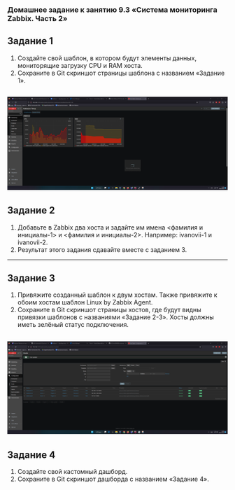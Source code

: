### Домашнее задание к занятию 9.3 «Система мониторинга Zabbix. Часть 2»

## Задание 1

1. Создайте свой шаблон, в котором будут элементы данных, мониторящие загрузку CPU и RAM хоста.
2. Сохраните в Git скриншот страницы шаблона с названием «Задание 1».

![img](img/img02.png)
---

## Задание 2

1. Добавьте в Zabbix два хоста и задайте им имена <фамилия и инициалы-1> и <фамилия и инициалы-2>. Например: ivanovii-1 и ivanovii-2.
2. Результат этого задания сдавайте вместе с заданием 3.

---

## Задание 3

1. Привяжите созданный шаблон к двум хостам. Также привяжите к обоим хостам шаблон Linux by Zabbix Agent.
2. Сохраните в Git скриншот страницы хостов, где будут видны привязки шаблонов с названиями «Задание 2-3». Хосты должны иметь зелёный статус подключения.

![img](img/img03.png)
---

## Задание 4

1. Создайте свой кастомный дашборд.
2. Сохраните в Git скриншот дашборда с названием «Задание 4».

